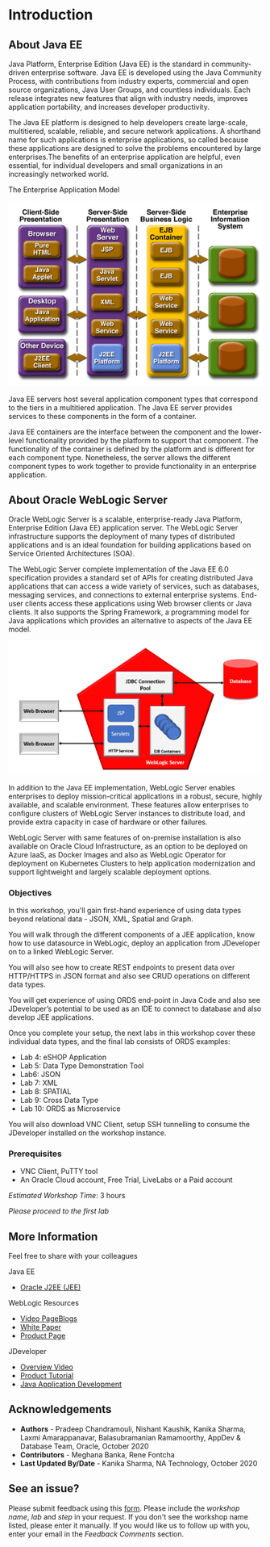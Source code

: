 # Introduction

## About Java EE ##

Java Platform, Enterprise Edition (Java EE) is the standard in community-driven enterprise software. Java EE is developed using the Java Community Process, with contributions from industry experts, commercial and open source organizations, Java User Groups, and countless individuals. Each release integrates new features that align with industry needs, improves application portability, and increases developer productivity.

The Java EE platform is designed to help developers create large-scale, multitiered, scalable, reliable, and secure network applications. A shorthand name for such applications is enterprise applications, so called because these applications are designed to solve the problems encountered by large enterprises.The benefits of an enterprise application are helpful, even essential, for individual developers and small organizations in an increasingly networked world.

The Enterprise Application Model

![](./images/enterprise_application_model.png " ")


Java EE servers host several application component types that correspond to the tiers in a multitiered application. The Java EE server provides services to these components in the form of a container.

Java EE containers are the interface between the component and the lower-level functionality provided by the platform to support that component. The functionality of the container is defined by the platform and is different for each component type. Nonetheless, the server allows the different component types to work together to provide functionality in an enterprise application.

## About Oracle WebLogic Server

Oracle WebLogic Server is a scalable, enterprise-ready Java Platform, Enterprise Edition (Java EE) application server. The WebLogic Server infrastructure supports the deployment of many types of distributed applications and is an ideal foundation for building applications based on Service Oriented Architectures (SOA). 

The WebLogic Server complete implementation of the Java EE 6.0 specification provides a standard set of APIs for creating distributed Java applications that can access a wide variety of services, such as databases, messaging services, and connections to external enterprise systems. End-user clients access these applications using Web browser clients or Java clients. It also supports the Spring Framework, a programming model for Java applications which provides an alternative to aspects of the Java EE model.

![](./images/weblogic_architecture.png " ")

In addition to the Java EE implementation, WebLogic Server enables enterprises to deploy mission-critical applications in a robust, secure, highly available, and scalable environment. These features allow enterprises to configure clusters of WebLogic Server instances to distribute load, and provide extra capacity in case of hardware or other failures.

WebLogic Server with same features of on-premise installation is also available on Oracle Cloud Infrastructure, as an option to be deployed on Azure IaaS, as Docker Images and also as WebLogic Operator for deployment on Kubernetes Clusters to help application modernization and support lightweight and largely scalable deployment options.

### Objectives

In this workshop, you'll gain first-hand experience of using data types beyond relational data - JSON, XML, Spatial and Graph.

You will walk through the different components of a JEE application, know how to use datasource in WebLogic, deploy an application from JDeveloper on to a linked WebLogic Server.  

You will also see how to create REST endpoints to present data over HTTP/HTTPS in JSON format and also see CRUD operations on different data types.

You will get experience of using ORDS end-point in Java Code and also see JDeveloper’s potential to be used as an IDE to connect to database and also develop JEE applications.

Once you complete your setup, the next labs in this workshop cover these individual data types, and the final lab consists of ORDS examples:

- Lab 4: eSHOP Application
- Lab 5: Data Type Demonstration Tool
- Lab6: JSON 
- Lab 7: XML
- Lab 8: SPATIAL
- Lab 9: Cross Data Type
- Lab 10: ORDS as Microservice

You will also download VNC Client, setup SSH tunnelling to consume the JDeveloper installed on the workshop instance.

### Prerequisites

- VNC Client, PuTTY tool 
- An Oracle Cloud account, Free Trial, LiveLabs or a Paid account

*Estimated Workshop Time*: 3 hours

*Please proceed to the first lab*

## More Information
Feel free to share with your colleagues

Java EE
- [Oracle J2EE (JEE)](https://www.oracle.com/in/java/technologies/java-ee-glance.html)

WebLogic Resources
- [Video PageBlogs](https://www.youtube.com/user/OracleWebLogic)
- [White Paper](https://www.oracle.com/middleware/weblogic/resources.html)
- [Product Page](https://www.oracle.com/java/weblogic/)

JDeveloper
- [Overview Video](https://www.youtube.com/watch?v=63rnCGawF9w)
- [Product Tutorial](https://docs.oracle.com/cd/E53569_01/tutorials/tut_ide/tut_ide.html)
- [Java Application Development](https://www.oracle.com/application-development/technologies/jdeveloper.html)

## Acknowledgements
- **Authors** - Pradeep Chandramouli, Nishant Kaushik, Kanika Sharma, Laxmi Amarappanavar, Balasubramanian Ramamoorthy, AppDev & Database Team, Oracle, October 2020
- **Contributors** - Meghana Banka, Rene Fontcha
- **Last Updated By/Date** - Kanika Sharma, NA Technology, October 2020

## See an issue?
Please submit feedback using this [form](https://apexapps.oracle.com/pls/apex/f?p=133:1:::::P1_FEEDBACK:1). Please include the *workshop name*, *lab* and *step* in your request.  If you don't see the workshop name listed, please enter it manually. If you would like us to follow up with you, enter your email in the *Feedback Comments* section.



